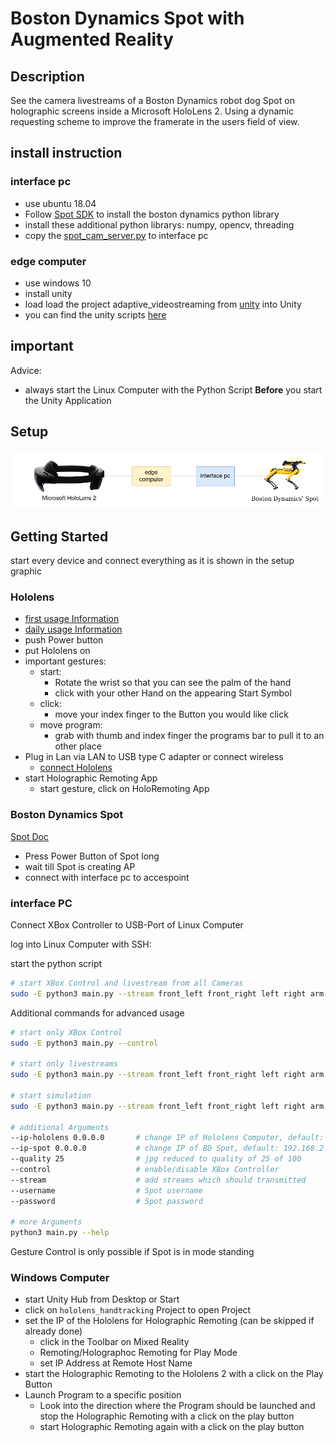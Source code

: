 # Boston Dynamics Spot with Augmented Reality

## Description

See the camera livestreams of a Boston Dynamics robot dog Spot on holographic screens inside a Microsoft HoloLens 2. 
Using a dynamic requesting scheme to improve the framerate in the users field of view.

## install instruction
### interface pc
- use ubuntu 18.04
- Follow [Spot SDK](https://dev.bostondynamics.com/) to install the boston dynamics python library
- install these additional python librarys: numpy, opencv, threading
- copy the [spot_cam_server.py](src/python/spot_cam_server.py) to interface pc

### edge computer
- use windows 10
- install unity 
- load load the project adaptive_videostreaming from [unity](src/unity/) into Unity
- you can find the unity scripts [here](src/unity/adaptive_videostreaming/Assets/Scripts/)

## important
Advice:
- always start the Linux Computer with the Python Script **Before** you start the Unity Application

## Setup

![Setup](overview_github.png)

## Getting Started
start every device and connect everything as it is shown in the setup graphic

### Hololens
- [first usage Information](https://docs.microsoft.com/en-us/hololens/hololens2-setup)
- [daily usage Information](https://docs.microsoft.com/en-us/hololens/holographic-home)
- push Power button
- put Hololens on
- important gestures: 
    - start: 
        - Rotate the wrist so that you can see the palm of the hand
        - click with your other Hand on the appearing Start Symbol
    - click:
        - move your index finger to the Button you would like click
    - move program: 
        - grab with thumb and index finger the programs bar to pull it to an other place
- Plug in Lan via LAN to USB type C adapter or connect wireless
    - [connect Hololens](https://github.com/MicrosoftDocs/Hololens/blob/public/hololens/hololens-network.md)
- start Holographic Remoting App
    - start gesture, click on HoloRemoting App

### Boston Dynamics Spot
[Spot Doc](https://dev.bostondynamics.com/)
- Press Power Button of Spot long
- wait till Spot is creating AP
- connect with interface pc to accespoint

### interface PC
Connect XBox Controller to USB-Port of Linux Computer

log into Linux Computer with SSH:

start the python script
```bash
# start XBox Control and livestream from all Cameras
sudo -E python3 main.py --stream front_left front_right left right arm back --quality 25 --control
```

Additional commands for advanced usage
```bash
# start only XBox Control
sudo -E python3 main.py --control

# start only livestreams
sudo -E python3 main.py --stream front_left front_right left right arm back --quality 25

# start simulation 
sudo -E python3 main.py --stream front_left front_right left right arm back --quality 25 --simulation

# additional Arguments
--ip-hololens 0.0.0.0       # change IP of Hololens Computer, default: 192.168.2.4
--ip-spot 0.0.0.0           # change IP of BD Spot, default: 192.168.2.6
--quality 25                # jpg reduced to quality of 25 of 100
--control                   # enable/disable XBox Controller
--stream                    # add streams which should transmitted
--username                  # Spot username
--password                  # Spot password

# more Arguments
python3 main.py --help
```

Gesture Control is only possible if Spot is in mode standing

### Windows Computer
- start Unity Hub from Desktop or Start
- click on `hololens_handtracking` Project to open Project
- set the IP of the Hololens for Holographic Remoting (can be skipped if already done)
    - click in the Toolbar on Mixed Reality
    - Remoting/Holographoc Remoting for Play Mode
    - set IP Address at Remote Host Name
- start the Holographic Remoting to the Hololens 2 with a click on the Play Button
- Launch Program to a specific position
    - Look into the direction where the Program should be launched and stop the Holographic Remoting with a click on the play button
    - start Holographic Remoting again with a click on the play button
